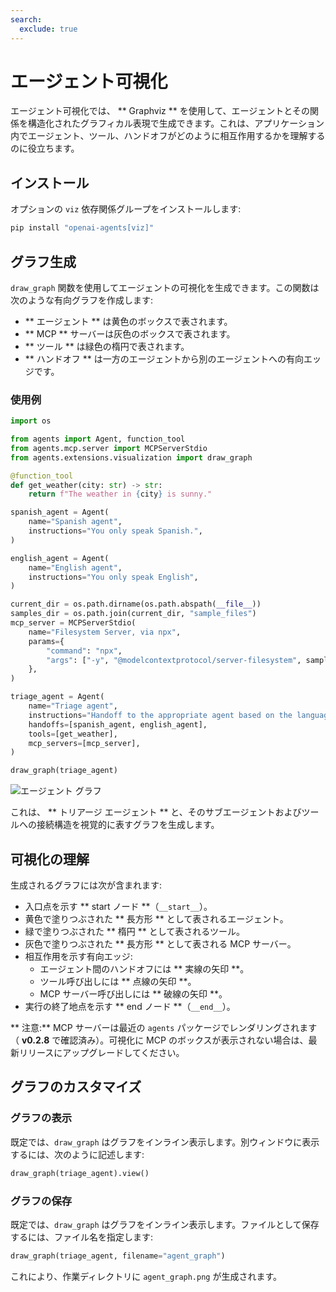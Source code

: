 ```yaml
---
search:
  exclude: true
---
```

# エージェント可視化

エージェント可視化では、 ** Graphviz ** を使用して、エージェントとその関係を構造化されたグラフィカル表現で生成できます。これは、アプリケーション内でエージェント、ツール、ハンドオフがどのように相互作用するかを理解するのに役立ちます。

## インストール

オプションの `viz` 依存関係グループをインストールします:

```bash
pip install "openai-agents[viz]"
```

## グラフ生成

`draw_graph` 関数を使用してエージェントの可視化を生成できます。この関数は次のような有向グラフを作成します:

-  ** エージェント ** は黄色のボックスで表されます。
-  ** MCP ** サーバーは灰色のボックスで表されます。
-  ** ツール ** は緑色の楕円で表されます。
-  ** ハンドオフ ** は一方のエージェントから別のエージェントへの有向エッジです。

### 使用例

```python
import os

from agents import Agent, function_tool
from agents.mcp.server import MCPServerStdio
from agents.extensions.visualization import draw_graph

@function_tool
def get_weather(city: str) -> str:
    return f"The weather in {city} is sunny."

spanish_agent = Agent(
    name="Spanish agent",
    instructions="You only speak Spanish.",
)

english_agent = Agent(
    name="English agent",
    instructions="You only speak English",
)

current_dir = os.path.dirname(os.path.abspath(__file__))
samples_dir = os.path.join(current_dir, "sample_files")
mcp_server = MCPServerStdio(
    name="Filesystem Server, via npx",
    params={
        "command": "npx",
        "args": ["-y", "@modelcontextprotocol/server-filesystem", samples_dir],
    },
)

triage_agent = Agent(
    name="Triage agent",
    instructions="Handoff to the appropriate agent based on the language of the request.",
    handoffs=[spanish_agent, english_agent],
    tools=[get_weather],
    mcp_servers=[mcp_server],
)

draw_graph(triage_agent)
```

![エージェント グラフ](../assets/images/graph.png)

これは、 ** トリアージ エージェント ** と、そのサブエージェントおよびツールへの接続構造を視覚的に表すグラフを生成します。


## 可視化の理解

生成されるグラフには次が含まれます:

- 入口点を示す ** start ノード **（`__start__`）。
- 黄色で塗りつぶされた ** 長方形 ** として表されるエージェント。
- 緑で塗りつぶされた ** 楕円 ** として表されるツール。
- 灰色で塗りつぶされた ** 長方形 ** として表される MCP サーバー。
- 相互作用を示す有向エッジ:
  - エージェント間のハンドオフには ** 実線の矢印 **。
  - ツール呼び出しには ** 点線の矢印 **。
  - MCP サーバー呼び出しには ** 破線の矢印 **。
- 実行の終了地点を示す ** end ノード **（`__end__`）。

** 注意:** MCP サーバーは最近の
`agents` パッケージでレンダリングされます（ **v0.2.8** で確認済み）。可視化に MCP のボックスが表示されない場合は、最新リリースにアップグレードしてください。

## グラフのカスタマイズ

### グラフの表示
既定では、`draw_graph` はグラフをインライン表示します。別ウィンドウに表示するには、次のように記述します:

```python
draw_graph(triage_agent).view()
```

### グラフの保存
既定では、`draw_graph` はグラフをインライン表示します。ファイルとして保存するには、ファイル名を指定します:

```python
draw_graph(triage_agent, filename="agent_graph")
```

これにより、作業ディレクトリに `agent_graph.png` が生成されます。